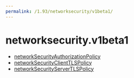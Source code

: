 ```yaml
---
permalink: /1.93/networksecurity/v1beta1/
---
```


# networksecurity.v1beta1



* [networkSecurityAuthorizationPolicy](networkSecurityAuthorizationPolicy.md)
* [networkSecurityClientTLSPolicy](networkSecurityClientTLSPolicy.md)
* [networkSecurityServerTLSPolicy](networkSecurityServerTLSPolicy.md)